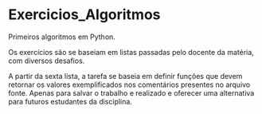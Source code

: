 # Exercicios_Algoritmos
Primeiros algoritmos em Python.

Os exercícios são se baseiam em listas passadas pelo docente da matéria, com diversos desafios.

A partir da sexta lista, a tarefa se baseia em definir funções que devem retornar os valores exemplificados nos comentários presentes no arquivo fonte.
Apenas para salvar o trabalho e realizado e oferecer uma alternativa para futuros estudantes da disciplina.
